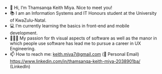 - 👋 Hi, I’m Thamsanqa Keith Miya. Nice to meet you!
- 📚 I am an Information Systems and IT Honours student at the University of KwaZulu-Natal.
- 💻 I’m currently learning the basics in front-end and mobile development.
- 👨🏾‍💻 My passion for th visual aspects of software as well as the manor in which people use software has lead me to pursue a career in UX Engineering.
- 📫 How to reach me: keith.miya7@gmail.com (📧 Personal Email) https://www.linkedin.com/in/thamsanqa-keith-miya-2038901ba/ (LinkedIn)

<!---
ThamsanqaKeithMiya/ThamsanqaKeithMiya is a ✨ special ✨ repository because its `README.md` (this file) appears on your GitHub profile.
You can click the Preview link to take a look at your changes.
--->
